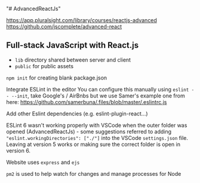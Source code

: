 "# AdvancedReactJs" 

https://app.pluralsight.com/library/courses/reactjs-advanced
https://github.com/jscomplete/advanced-react

## Full-stack JavaScript with React.js

- `lib` directory shared between server and client
- `public` for public assets

`npm init` for creating blank package.json

Integrate ESLint in the editor
You can configure this manually using `eslint -- --init`, take Google's / AirBnbs but we use Samer's example one from here:
https://github.com/samerbuna/.files/blob/master/.eslintrc.js

Add other Eslint dependencies (e.g. eslint-plugin-react...)

ESLint 6 wasn't working properly with VSCode when the outer folder was opened (AdvancedReactJs) - some suggestions referred to adding `"eslint.workingDirectories": ["./"]` into the VSCode `settings.json` file. Leaving at version 5 works or making sure the correct folder is open in version 6.

Website uses `express` and `ejs`

`pm2` is used to help watch for changes and manage processes for Node

